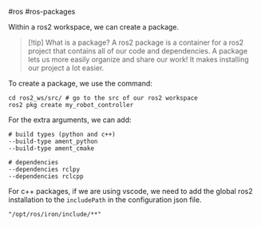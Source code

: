 #ros #ros-packages

Within a ros2 workspace, we can create a package.

>[!tip] What is a package?
>A ros2 package is a container for a ros2 project that contains all of our code and dependencies. A package lets us more easily organize and share our work!
>It makes installing our project a lot easier.

To create a package, we use the command:
```
cd ros2_ws/src/ # go to the src of our ros2 workspace
ros2 pkg create my_robot_controller 
```

For the extra arguments, we can add:
```
# build types (python and c++)
--build-type ament_python
--build-type ament_cmake

# dependencies
--dependencies rclpy
--dependencies rclcpp
```

For c++ packages, if we are using vscode, we need to add the global ros2 installation to the `includePath` in the configuration json file.
```
"/opt/ros/iron/include/**"
```
